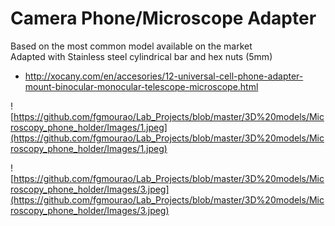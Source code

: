 #  Camera Phone/Microscope Adapter 

Based on the most common model available on the market<br />
Adapted with Stainless steel cylindrical bar and hex nuts (5mm)<br />

- http://xocany.com/en/accesories/12-universal-cell-phone-adapter-mount-binocular-monocular-telescope-microscope.html<br />



![https://github.com/fgmourao/Lab_Projects/blob/master/3D%20models/Microscopy_phone_holder/Images/1.jpeg](https://github.com/fgmourao/Lab_Projects/blob/master/3D%20models/Microscopy_phone_holder/Images/1.jpeg)<br />

![https://github.com/fgmourao/Lab_Projects/blob/master/3D%20models/Microscopy_phone_holder/Images/3.jpeg](https://github.com/fgmourao/Lab_Projects/blob/master/3D%20models/Microscopy_phone_holder/Images/3.jpeg)<br />




